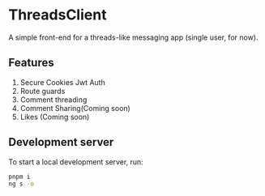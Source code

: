 # ThreadsClient

A simple front-end for a threads-like messaging app (single user, for now).

## Features

1. Secure Cookies Jwt Auth
2. Route guards
3. Comment threading
4. Comment Sharing(Coming soon)
5. Likes (Coming soon)

## Development server

To start a local development server, run:

```bash
pnpm i 
ng s -o
```
